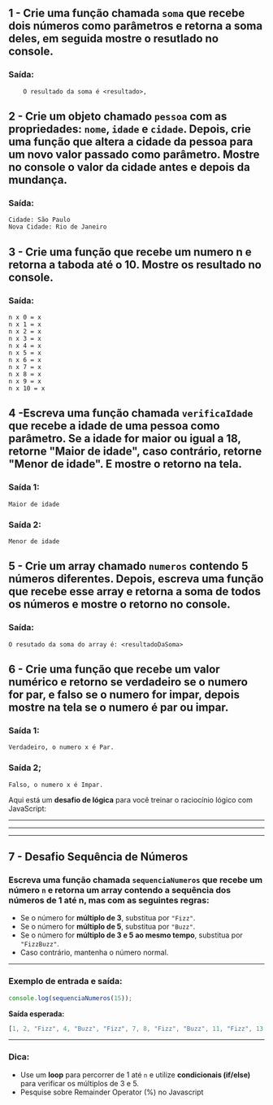 ## 1 - Crie uma função chamada `soma` que recebe dois números como parâmetros e retorna a soma deles, em seguida mostre o resutlado no console.

### Saída:

```
    O resultado da soma é <resultado>,
```

## 2 - Crie um objeto chamado `pessoa` com as propriedades: `nome`, `idade` e `cidade`. Depois, crie uma função que altera a cidade da pessoa para um novo valor passado como parâmetro. Mostre no console o valor da cidade antes e depois da mundança.

### Saída:

```
Cidade: São Paulo
Nova Cidade: Rio de Janeiro
```

## 3 - Crie uma função que recebe um numero n e retorna a taboda até o 10. Mostre os resultado no console.

### Saída:

```
n x 0 = x
n x 1 = x
n x 2 = x
n x 3 = x
n x 4 = x
n x 5 = x
n x 6 = x
n x 7 = x
n x 8 = x
n x 9 = x
n x 10 = x
```

## 4 -Escreva uma função chamada `verificaIdade` que recebe a idade de uma pessoa como parâmetro. Se a idade for maior ou igual a 18, retorne "Maior de idade", caso contrário, retorne "Menor de idade". E mostre o retorno na tela.

### Saída 1:

```
Maior de idade
```

### Saída 2:

```
Menor de idade
```

## 5 - Crie um array chamado `numeros` contendo 5 números diferentes. Depois, escreva uma função que recebe esse array e retorna a soma de todos os números e mostre o retorno no console.

### Saída:

```
O resutado da soma do array é: <resultadoDaSoma>
```

## 6 - Crie uma função que recebe um valor numérico e retorno se verdadeiro se o numero for par, e falso se o numero for impar, depois mostre na tela se o numero é par ou impar.

### Saída 1:

```
Verdadeiro, o numero x é Par.
```

### Saída 2;

```
Falso, o numero x é Impar.
```

Aqui está um **desafio de lógica** para você treinar o raciocínio lógico com JavaScript:

---
---
---

## 7 - Desafio Sequência de Números

### Escreva uma função chamada `sequenciaNumeros` que recebe um número `n` e retorna um array contendo a sequência dos números de **1 até n**, mas com as seguintes regras:

- Se o número for **múltiplo de 3**, substitua por `"Fizz"`.
- Se o número for **múltiplo de 5**, substitua por `"Buzz"`.
- Se o número for **múltiplo de 3 e 5 ao mesmo tempo**, substitua por `"FizzBuzz"`.
- Caso contrário, mantenha o número normal.

---

### **Exemplo de entrada e saída:**

```javascript
console.log(sequenciaNumeros(15));
```

**Saída esperada:**

```javascript
[1, 2, "Fizz", 4, "Buzz", "Fizz", 7, 8, "Fizz", "Buzz", 11, "Fizz", 13, 14, "FizzBuzz"]
```

---

### **Dica:**

 - Use um **loop** para percorrer de 1 até `n` e utilize **condicionais (if/else)** para verificar os múltiplos de 3 e 5.
 - Pesquise sobre Remainder Operator (%) no Javascript
